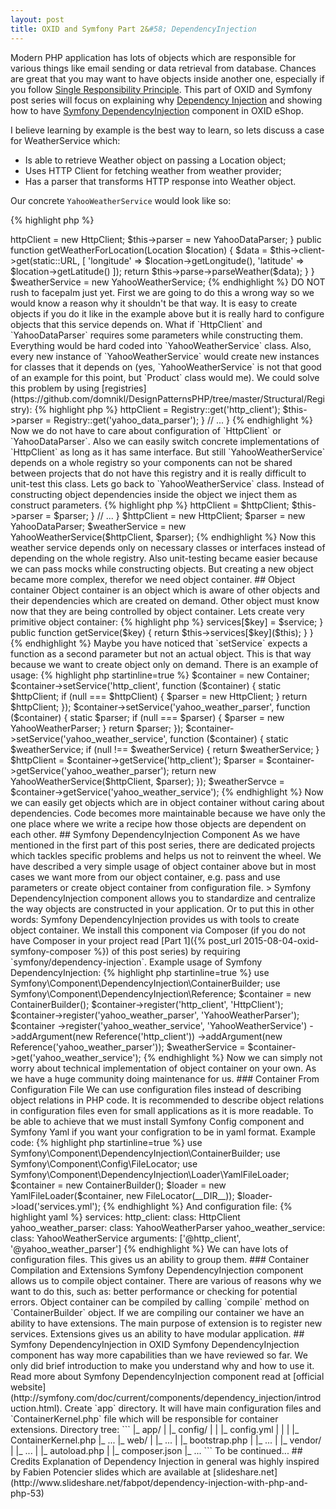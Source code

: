 ```yaml
---
layout: post
title: OXID and Symfony Part 2&#58; DependencyInjection
---
```


Modern PHP application has lots of objects which are responsible for various things like email sending or data retrieval from database. Chances are great that you may want to have objects inside another one, especially if you follow [Single Responsibility Principle](https://en.wikipedia.org/wiki/Single_responsibility_principle). This part of OXID and Symfony post series will focus on explaining why [Dependency Injection](https://en.wikipedia.org/wiki/Dependency_injection) and showing how to have [Symfony DependencyInjection](http://symfony.com/doc/current/components/dependency_injection/introduction.html) component in OXID eShop.

I believe learning by example is the best way to learn, so lets discuss a case for WeatherService which:

* Is able to retrieve Weather object on passing a Location object;
* Uses HTTP Client for fetching weather from weather provider;
* Has a parser that transforms HTTP response into Weather object.

<!--more-->

Our concrete `YahooWeatherService` would look like so:

{% highlight php %}
<?php

class YahooWeatherService implements WeatherServiceInterface
{
    protected $httpClient;

    protected $parser;

    public function __construct()
    {
        $this->httpClient = new HttpClient;
        $this->parser = new YahooDataParser;
    }

    public function getWeatherForLocation(Location $location)
    {
        $data = $this->client->get(static::URL, [
            'longitude' => $location->getLongitude(),
            'latitude'  => $location->getLatitude()
        ]);

        return $this->parse->parseWeather($data);
    }
}

$weatherService = new YahooWeatherService;
{% endhighlight %}


DO NOT rush to facepalm just yet. First we are going to do this a wrong way so we would know a reason why it shouldn't be that way.

It is easy to create objects if you do it like in the example above but it is really hard to configure objects that this service depends on. What if `HttpClient` and `YahooDataParser` requires some parameters while constructing them. Everything would be hard coded into `YahooWeatherService` class. Also, every new instance of `YahooWeatherService` would create new instances for classes that it depends on (yes, `YahooWeatherService` is not that good of an example for this point, but `Product` class would me). We could solve this problem by using [registries](https://github.com/domnikl/DesignPatternsPHP/tree/master/Structural/Registry):

{% highlight php %}
<?php

class YahooWeatherService implements WeatherServiceInterface
{
    // ...

    public function __construct()
    {
        $this->httpClient = Registry::get('http_client');
        $this->parser = Registry::get('yahoo_data_parser');
    }

    // ...
}
{% endhighlight %}

Now we do not have to care about configuration of `HttpClient` or `YahooDataParser`. Also we can easily switch concrete implementations of `HttpClient` as long as it has same interface. But still `YahooWeatherService` depends on a whole registry so your components can not be shared between projects that do not have this registry and it is really difficult to unit-test this class.

Lets go back to `YahooWeatherService` class. Instead of constructing object dependencies inside the object we inject them as construct parameters.

{% highlight php %}
<?php

class YahooWeatherService implements WeatherServiceInterface
{
    // ...

    public function __construct(HttpClientInterface $httpClient, YahooDataParser $parser)
    {
        $this->httpClient = $httpClient;
        $this->parser = $parser;
    }

    // ...
}

$httpClient = new HttpClient;
$parser = new YahooDataParser;

$weatherService = new YahooWeatherService($httpClient, $parser);
{% endhighlight %}

Now this weather service depends only on necessary classes or interfaces instead of depending on the whole registry. Also unit-testing became easier because we can pass mocks while constructing objects. But creating a new object became more complex, therefor we need object container.

## Object container

Object container is an object which is aware of other objects and their dependencies which are created on demand. Other object must know now that they are being controlled by object container. Lets create very primitive object container:

{% highlight php %}
<?php

class Container
{
    protected $services = [];

    public function setService($key, Closure $service)
    {
        $this->services[$key] = $service;
    }

    public function getService($key)
    {
        return $this->services[$key]($this);
    }
}
{% endhighlight %}

Maybe you have noticed that `setService` expects a function as a second parameter but not an actual object. This is that way because we want to create object only on demand. There is an example of usage:

{% highlight php startinline=true %}
$container = new Container;

$container->setService('http_client', function ($container) {
    static $httpClient;
    if (null === $httpClient) {
        $parser = new HttpClient;
    }
    return $httpClient;
});

$container->setService('yahoo_weather_parser', function ($container) {
    static $parser;
    if (null === $parser) {
        $parser = new YahooWeatherParser;
    }
    return $parser;
});

$container->setService('yahoo_weather_service', function ($container) {
    static $weatherService;

    if (null !== $weatherService) {
        return $weatherService;
    }

    $httpClient = $container->getService('http_client');
    $parser = $container->getService('yahoo_weather_parser');

    return new YahooWeatherService($httpClient, $parser);
});

$weatherServce = $container->getService('yahoo_weather_service');
{% endhighlight %}

Now we can easily get objects which are in object container without caring about dependencies. Code becomes more maintainable because we have only the one place where we write a recipe how those objects are dependent on each other.

## Symfony DependencyInjection Component

As we have mentioned in the first part of this post series, there are dedicated projects which tackles specific problems and helps us not to reinvent the wheel. We have described a very simple usage of object container above but in most cases we want more from our object container, e.g. pass and use parameters or create object container from configuration file.

> Symfony DependencyInjection component allows you to standardize and centralize the way objects are constructed in your application.

Or to put this in other words: Symfony DependencyInjection provides us with tools to create object container. We install this component via Composer (if you do not have Composer in your project read [Part 1]({% post_url 2015-08-04-oxid-symfony-composer %}) of this post series) by requiring `symfony/dependency-injection`. Example usage of Symfony DependencyInjection:

{% highlight php startinline=true %}
use Symfony\Component\DependencyInjection\ContainerBuilder;
use Symfony\Component\DependencyInjection\Reference;

$container = new ContainerBuilder();

$container->register('http_client', 'HttpClient');
$container->register('yahoo_weather_parser', 'YahooWeatherParser');

$container
    ->register('yahoo_weather_service', 'YahooWeatherService')
    ->addArgument(new Reference('http_client'))
    ->addArgument(new Reference('yahoo_weather_parser'));

$weatherService = $container->get('yahoo_weather_service');
{% endhighlight %}

Now we can simply not worry about technical implementation of object container on your own. As we have a huge community doing maintenance for us.

### Container From Configuration File

We can use configuration files instead of describing object relations in PHP code. It is recommended to describe object relations in configuration files even for small applications as it is more readable. To be able to achieve that we must install Symfony Config component and Symfony Yaml if you want your configration to be in yaml format. Example code:

{% highlight php startinline=true %}
use Symfony\Component\DependencyInjection\ContainerBuilder;
use Symfony\Component\Config\FileLocator;
use Symfony\Component\DependencyInjection\Loader\YamlFileLoader;

$container = new ContainerBuilder();
$loader = new YamlFileLoader($container, new FileLocator(__DIR__));
$loader->load('services.yml');
{% endhighlight %}

And configuration file:

{% highlight yaml %}
services:
  http_client:
    class: HttpClient

  yahoo_weather_parser:
    class: YahooWeatherParser

  yahoo_weather_service:
    class: YahooWeatherService
    arguments: ['@http_client', '@yahoo_weather_parser']
{% endhighlight %}

We can have lots of configuration files. This gives us an ability to group them.

### Container Compilation and Extensions

Symfony DependencyInjection component allows us to compile object container. There are various of reasons why we want to do this, such as: better performance or checking for potential errors.

Object container can be compiled by calling `compile` method on `ContainerBuilder` object.

If we are compiling our container we have an ability to have extensions. The main purpose of extension is to register new services. Extensions gives us an ability to have modular application.

## Symfony DependencyInjection in OXID

Symfony DependencyInjection component has way more capabilities than we have reviewed so far. We only did brief introduction to make you understand why and how to use it. Read more about Symfony DependencyInjection component read at [official website](http://symfony.com/doc/current/components/dependency_injection/introduction.html).

Create `app` directory. It will have main configuration files and `ContainerKernel.php` file which will be responsible for container extensions. Directory tree:

```
|_ app/
|  |_ config/
|  |  |_ config.yml
|  |
|  |_ ContainerKernel.php
|_ ...
|_ web/
|  |_ ...
|  |_ bootstrap.php
|  |_ ...
|
|_ vendor/
|  |_ ...
|  |_ autoload.php
|
|_ composer.json
|_ ...
```

To be continued...

## Credits

Explanation of Dependency Injection in general was highly inspired by Fabien Potencier slides which are available at [slideshare.net](http://www.slideshare.net/fabpot/dependency-injection-with-php-and-php-53)
